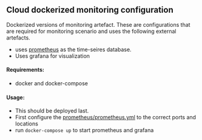 ## Cloud dockerized monitoring configuration
Dockerized versions of monitoring artefact. These are configurations that are required for monitoring scenario and uses the following external artefacts.
* uses [prometheus](https://prometheus.io) as the time-seires database. 
* Uses grafana for visualization

#### Requirements: 
* docker and docker-compose

#### Usage:
* This should be deployed last. 
* First configure the [prometheus/prometheus.yml](./prometheus/prometheus.yml) to the correct ports and locations 
* run `docker-compose up` to start prometheus and grafana
 